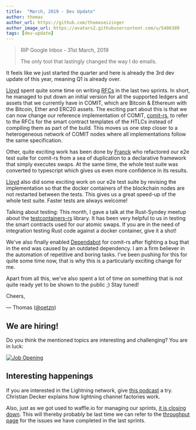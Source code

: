 ```yaml
---
title:  "March, 2019 - Dev Update"
author: thomas
author_url: https://github.com/thomaseizinger
author_image_url: https://avatars2.githubusercontent.com/u/5486389
tags: [dev-update]
---
```


> RIP Google Inbox - 31st March, 2019
>
> The only tool that lastingly changed the way I do emails.

It feels like we just started the quarter and here is already the 3rd dev update of this year, meaning Q1 is already over.

<!--truncate-->

[Lloyd](https://twitter.com/LLFOURN) spent quite some time on writing [RFCs](https://github.com/comit-network/RFCs) in the last two sprints.
In short, he managed to put down an initial version for all the supported ledgers and assets that we currently have in COMIT, which are Bitcoin & Ethereum with the Bitcoin, Ether and ERC20 assets.
The exciting part about this is that we can now change our reference implementation of COMIT, [comit-rs](https://github.com/comit-network/comit-rs), to refer to the RFCs for the smart contract templates of the HTLCs instead of compiling them as part of the build.
This moves us one step closer to a heterogeneous network of COMIT nodes where all implementations follow the same specification.

Other, quite exciting work has been done by [Franck](https://twitter.com/d4nte) who refactored our e2e test suite for comit-rs from a sea of duplication to a declarative framework that simply executes swaps.
At the same time, the whole test suite was converted to typescript which gives us even more confidence in its results.

[Lloyd](https://twitter.com/LLFOURN) also did some exciting work on our e2e test suite by revising the implementation so that the docker containers of the blockchain nodes are not restarted between the tests.
This gives us a great speed-up of the whole test suite.
Faster tests are always welcome!

Talking about testing: This month, I gave a talk at the Rust-Syndey meetup about the [testcontainers-rs](https://github.com/testcontainers/testcontainers-rs) library.
It has been very helpful to us in testing the smart contracts used for our atomic swaps.
If you are in the need of integration testing Rust code against a docker container, give it a shot!

We've also finally enabled [Dependabot](https://dependabot.com/) for comit-rs after fighting a bug that in the end was caused by an outdated dependency.
I am a firm believer in the automation of repetitive and boring tasks.
I've been pushing for this for quite some time now, that is why this is a particularly exciting change for me.

Apart from all this, we've also spent a lot of time on something that is not quite ready yet to be shown to the public ;)
Stay tuned!

Cheers,

— Thomas ([@oetzn](https://twitter.com/oetzn))

## We are hiring!

Do you think the mentioned topics are interesting and challenging? You are in luck:

[![Job Opening](/assets/images/2019-03/were-hiring.jpeg)](https://tenx.tech/en/job-openings)

## Interesting happenings

If you are interested in the Lightning network, give [this podcast](https://stephanlivera.com/episode/59) a try.
Christian Decker explains how lightning channel factories work.

Also, just as we got used to waffle.io for managing our sprints, [it is closing down](https://waffle.io/closing-its-doors).
This will thereby probably be last time we can refer to the [throughput page](https://waffle.io/comit-network/comit-rs/metrics/throughput?groupSize=2&start=2019-02-26T13:00:00.000Z&timeUnit=week) for the issues we have completed in the last sprints.
